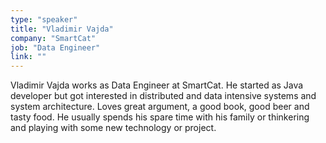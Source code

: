 ```yaml
---
type: "speaker"
title: "Vladimir Vajda"
company: "SmartCat"
job: "Data Engineer"
link: ""
---
```


Vladimir Vajda works as Data Engineer at SmartCat. He started as Java developer but got interested in distributed and data intensive systems and system architecture. Loves great argument, a good book, good beer and tasty food. He usually spends his spare time with his family or thinkering and playing with some new technology or project.